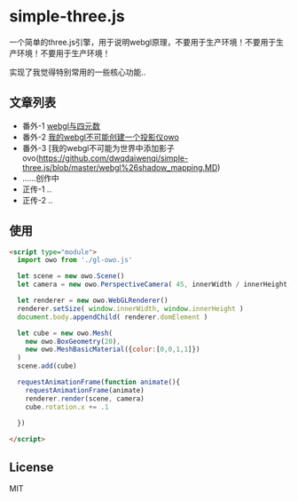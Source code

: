 # simple-three.js
一个简单的three.js引擎，用于说明webgl原理，不要用于生产环境！不要用于生产环境！不要用于生产环境！

实现了我觉得特别常用的一些核心功能..    

## 文章列表
* 番外-1 [webgl与四元数](https://github.com/dwqdaiwenqi/simple-three.js/blob/master/webgl%26quaternions.MD)
* 番外-2 [我的webgl不可能创建一个投影仪owo](https://github.com/dwqdaiwenqi/simple-three.js/blob/master/webgl%26projection_mapping.MD)
* 番外-3 [我的webgl不可能为世界中添加影子ovo(https://github.com/dwqdaiwenqi/simple-three.js/blob/master/webgl%26shadow_mapping.MD)
* ......创作中
* 正传-1  .. 
* 正传-2  ..      

## 使用
```html
<script type="module"> 
  import owo from './gl-owo.js' 

  let scene = new owo.Scene()
  let camera = new owo.PerspectiveCamera( 45, innerWidth / innerHeight, 0.1, 1000)

  let renderer = new owo.WebGLRenderer()
  renderer.setSize( window.innerWidth, window.innerHeight ) 
  document.body.appendChild( renderer.domElement )

  let cube = new owo.Mesh(
    new owo.BoxGeometry(20),
    new owo.MeshBasicMaterial({color:[0,0,1,1]})
  )
  scene.add(cube)

  requestAnimationFrame(function animate(){
    requestAnimationFrame(animate)
    renderer.render(scene, camera)
    cube.rotation.x += .1 
  
  })

</script>
```

## License

MIT
